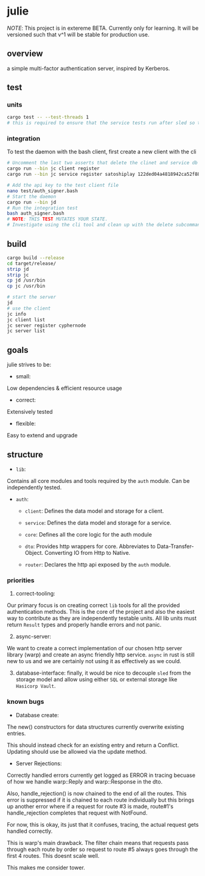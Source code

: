 # julie

*NOTE*: This project is in extereme BETA. Currently only for learning. It will be versioned such that v^1 will be stable for production use.

## overview

a simple multi-factor authentication server, inspired by Kerberos.

## test

### units
```bash
cargo test -- --test-threads 1
# this is required to ensure that the service tests run after sled so that a db is created
```

### integration
To test the daemon with the bash client, first create a new client with the cli

```bash
# Uncomment the last two asserts that delete the clinet and service db entries
cargo run --bin jc client register
cargo run --bin jc service register satoshiplay 122ded04a4818942ca52f8844e86df65fe5db3bb4b66bb45a4b02aea6e1bdef5

# Add the api key to the test client file
nano test/auth_signer.bash
# Start the daemon
cargo run --bin jd
# Run the integration test
bash auth_signer.bash
# NOTE: THIS TEST MUTATES YOUR STATE. 
# Investigate using the cli tool and clean up with the delete subcommands
```

## build

```bash
cargo build --release
cd target/release/
strip jd
strip jc
cp jd /usr/bin
cp jc /usr/bin

# start the server
jd
# use the client
jc info
jc client list
jc server register cyphernode
jc server list


```
## goals

julie strives to be:

- small:

Low dependencies & efficient resource usage

- correct:

Extensively tested

- flexible:

Easy to extend and upgrade

## structure

- `lib`:

Contains all core modules and tools required by the `auth` module. Can be independently tested. 

- `auth`: 

    - `client`: Defines the data model and storage for a client.

    - `service`: Defines the data model and storage for a service.

    - `core`: Defines all the core logic for the auth module

    - `dto`: Provides http wrappers for core. Abbreviates to Data-Transfer-Object. Converting IO from Http to Native.

    - `router`: Declares the http api exposed by the `auth` module.


### priorities

1. correct-tooling: 

Our primary focus is on creating correct `lib` tools for all the provided authentication methods. This is the core of the project and also the easiest way to contribute as they are independently testable units. All lib units must return  `Result` types and properly handle errors and not panic.

2. async-server: 

We want to create a correct implementation of our chosen http server library (warp) and create an async friendly http service. `async` in rust is still new to us and we are certainly not using it as effectively as we could. 

3. database-interface: finally, it would be nice to decouple `sled` from the storage model and allow using either `SQL` or external storage like `Hasicorp Vault`.


### known bugs

- Database create:

The new() constructors for data structures currently overwrite existing entries. 

This should instead check for an existing entry and return a Conflict. Updating should use be allowed via the update method.

- Server Rejections: 

Correctly handled errors currently get logged as ERROR in tracing becuase of how we handle warp::Reply and warp::Response in the dto. 

Also, handle_rejection() is now chained to the end of all the routes. 
This error is suppressed if it is chained to each route individually but this brings up another error where if a request for route #3 is made, route#1's handle_rejection completes that request with NotFound. 

For now, this is okay, its just that it confuses, tracing, the actual request gets handled correctly. 

This is warp's main drawback. The filter chain means that requests pass through each route by order so request to route #5 always goes through the first 4 routes. This doesnt scale well. 

This makes me consider tower. 
